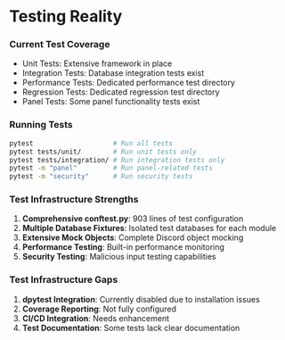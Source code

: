 # Testing Reality

### Current Test Coverage

- Unit Tests: Extensive framework in place
- Integration Tests: Database integration tests exist
- Performance Tests: Dedicated performance test directory
- Regression Tests: Dedicated regression test directory
- Panel Tests: Some panel functionality tests exist

### Running Tests

```bash
pytest                    # Run all tests
pytest tests/unit/        # Run unit tests only
pytest tests/integration/ # Run integration tests only
pytest -m "panel"         # Run panel-related tests
pytest -m "security"      # Run security tests
```

### Test Infrastructure Strengths

1. **Comprehensive conftest.py**: 903 lines of test configuration
2. **Multiple Database Fixtures**: Isolated test databases for each module
3. **Extensive Mock Objects**: Complete Discord object mocking
4. **Performance Testing**: Built-in performance monitoring
5. **Security Testing**: Malicious input testing capabilities

### Test Infrastructure Gaps

1. **dpytest Integration**: Currently disabled due to installation issues
2. **Coverage Reporting**: Not fully configured
3. **CI/CD Integration**: Needs enhancement
4. **Test Documentation**: Some tests lack clear documentation
